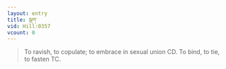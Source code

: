 ```yaml
---
layout: entry
title: སྒག་
vid: Hill:0357
vcount: 0
---
```

> To ravish, to copulate; to embrace in sexual union CD\. To bind, to tie, to fasten TC\.


